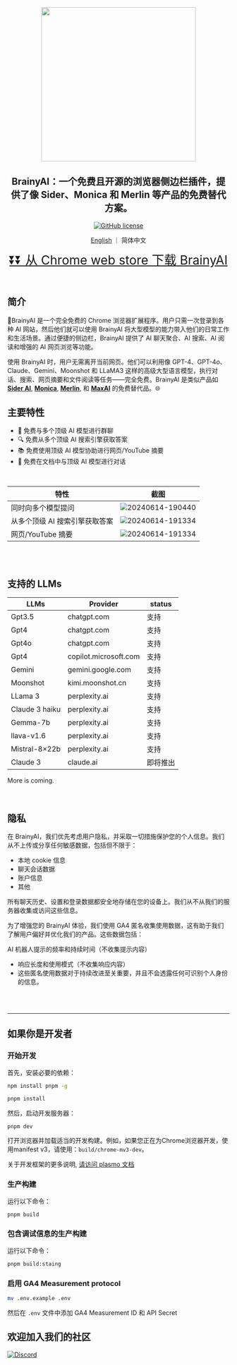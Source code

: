 <div align="center">
<img src="https://raw.githubusercontent.com/luyu0279/BrainyAI/main/misc/logo.png" width="350px">
<h2>BrainyAI：一个免费且开源的浏览器侧边栏插件，提供了像 Sider、Monica 和 Merlin 等产品的免费替代方案。 </h2>

[![GitHub license](https://img.shields.io/badge/license-GPL%203.0-blue)](https://github.com/luyu0279/BrainyAI/blob/main/LICENSE)

[English](README.md) ｜ 简体中文
<p>
  <a style="font-size: 28px" href="https://chromewebstore.google.com/detail/BrainyAI/jmcllpdchgacpnpgechgncndkfdogdah?utm_source=github&utm_medium=pr&utm_campaign=0614">
  ⏬⏬ 从 Chrome web store 下载 BrainyAI
</a>
</p>
</div>


<br>

## 简介

🧠BrainyAI 是一个完全免费的 Chrome 浏览器扩展程序。用户只需一次登录到各种 AI 网站，然后他们就可以使用 BrainyAI 将大型模型的能力带入他们的日常工作和生活场景。通过便捷的侧边栏，BrainyAI 提供了 AI 聊天聚合、AI 搜索、AI 阅读和增强的 AI 网页浏览等功能。

使用 BrainyAI 时，用户无需离开当前网页。他们可以利用像 GPT-4、GPT-4o、Claude、Gemini、Moonshot 和 LLaMA3 这样的高级大型语言模型，执行对话、搜索、网页摘要和文件阅读等任务——完全免费。BrainyAI 是类似产品如  **[Sider AI](https://sider.ai)**, **[Monica](https://monica.im)**, **[Merlin](https://www.getmerlin.in)**, 和 **[MaxAI](https:///www.maxai.me)** 的免费替代品。🌐
<br>

## 主要特性

- 🤖 免费与多个顶级 AI 模型进行群聊
- 🔍 免费从多个顶级 AI 搜索引擎获取答案
- 📚 免费使用顶级 AI 模型协助进行网页/YouTube 摘要
- 💬 免费在文档中与顶级 AI 模型进行对话

<br>

| 特性                | 截图                                                                                                 | 
|-------------------|----------------------------------------------------------------------------------------------------| 
| 同时向多个模型提问         | ![20240614-190440](https://raw.githubusercontent.com/luyu0279/BrainyAI/main/misc/group_chat.gif)   | 
| 从多个顶级 AI 搜索引擎获取答案 | ![20240614-191334](https://raw.githubusercontent.com/luyu0279/BrainyAI/main/misc/multi_answer.gif) | 
| 网页/YouTube 摘要     | ![20240614-191334](https://raw.githubusercontent.com/luyu0279/BrainyAI/main/misc/summaries.gif)    | 

<br>
<br>

## 支持的 LLMs

| LLMs           | Provider              | status |
|----------------|-----------------------|--------|
| Gpt3.5         | chatgpt.com           | 支持     |
| Gpt4           | chatgpt.com           | 支持     |
| Gpt4o          | chatgpt.com           | 支持     |
| Gpt4           | copilot.microsoft.com | 支持     |
| Gemini         | gemini.google.com     | 支持     |
| Moonshot       | kimi.moonshot.cn      | 支持     |
| LLama 3        | perplexity.ai         | 支持     |
| Claude 3 haiku | perplexity.ai         | 支持     |
| Gemma-7b       | perplexity.ai         | 支持     |
| llava-v1.6     | perplexity.ai         | 支持     |
| Mistral-8×22b  | perplexity.ai         | 支持     |
| Claude 3       | claude.ai             | 即将推出   |


More is coming.

<br>

## 隐私

在 BrainyAI，我们优先考虑用户隐私，并采取一切措施保护您的个人信息。我们从不上传或分享任何敏感数据，包括但不限于：

- 本地 cookie 信息
- 聊天会话数据
- 账户信息
- 其他

所有聊天历史、设置和登录数据都安全地存储在您的设备上。我们从不从我们的服务器收集或访问这些信息。

为了增强您的 BrainyAI 体验，我们使用 GA4 匿名收集使用数据，这有助于我们了解用户偏好并优化我们的产品。这些数据包括：

AI 机器人提示的频率和持续时间（不收集提示内容）
- 响应长度和使用模式（不收集响应内容）
- 这些匿名使用数据对于持续改进至关重要，并且不会透露任何可识别个人身份的信息。

<br>
<br>

---

## 如果你是开发者

### 开始开发

首先，安装必要的依赖：

```bash
npm install pnpm -g
```

```bash
pnpm install
```

然后，启动开发服务器：
```bash
pnpm dev
```

打开浏览器并加载适当的开发构建。例如，如果您正在为Chrome浏览器开发，使用manifest v3，请使用：`build/chrome-mv3-dev`。

关于开发框架的更多说明, [请访问 plasmo 文档](https://docs.plasmo.com/)

### 生产构建

运行以下命令：

```bash
pnpm build
```

### 包含调试信息的生产构建

运行以下命令：

```bash
pnpm build:staing
```

### 启用 GA4 Measurement protocol

```bash
mv .env.example .env
```

然后在 `.env` 文件中添加 GA4 Measurement ID 和 API Secret

## 欢迎加入我们的社区

<a href="https://discord.gg/FXgVQQwP8s">
    <img src="https://img.shields.io/discord/981138088757690398?label=Discord&logo=discord&logoColor=white&style=for-the-badge" alt="Discord">
</a>

